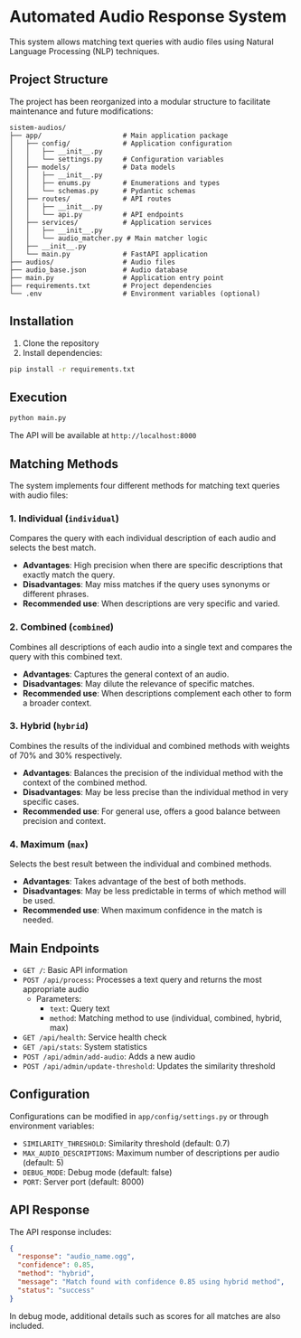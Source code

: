 # Automated Audio Response System

This system allows matching text queries with audio files using Natural Language Processing (NLP) techniques.

## Project Structure

The project has been reorganized into a modular structure to facilitate maintenance and future modifications:

```
sistem-audios/
├── app/                    # Main application package
│   ├── config/             # Application configuration
│   │   ├── __init__.py
│   │   └── settings.py     # Configuration variables
│   ├── models/             # Data models
│   │   ├── __init__.py
│   │   ├── enums.py        # Enumerations and types
│   │   └── schemas.py      # Pydantic schemas
│   ├── routes/             # API routes
│   │   ├── __init__.py
│   │   └── api.py          # API endpoints
│   ├── services/           # Application services
│   │   ├── __init__.py
│   │   └── audio_matcher.py # Main matcher logic
│   ├── __init__.py
│   └── main.py             # FastAPI application
├── audios/                 # Audio files
├── audio_base.json         # Audio database
├── main.py                 # Application entry point
├── requirements.txt        # Project dependencies
└── .env                    # Environment variables (optional)
```

## Installation

1. Clone the repository
2. Install dependencies:

```bash
pip install -r requirements.txt
```

## Execution

```bash
python main.py
```

The API will be available at `http://localhost:8000`

## Matching Methods

The system implements four different methods for matching text queries with audio files:

### 1. Individual (`individual`)

Compares the query with each individual description of each audio and selects the best match.

- **Advantages**: High precision when there are specific descriptions that exactly match the query.
- **Disadvantages**: May miss matches if the query uses synonyms or different phrases.
- **Recommended use**: When descriptions are very specific and varied.

### 2. Combined (`combined`)

Combines all descriptions of each audio into a single text and compares the query with this combined text.

- **Advantages**: Captures the general context of an audio.
- **Disadvantages**: May dilute the relevance of specific matches.
- **Recommended use**: When descriptions complement each other to form a broader context.

### 3. Hybrid (`hybrid`)

Combines the results of the individual and combined methods with weights of 70% and 30% respectively.

- **Advantages**: Balances the precision of the individual method with the context of the combined method.
- **Disadvantages**: May be less precise than the individual method in very specific cases.
- **Recommended use**: For general use, offers a good balance between precision and context.

### 4. Maximum (`max`)

Selects the best result between the individual and combined methods.

- **Advantages**: Takes advantage of the best of both methods.
- **Disadvantages**: May be less predictable in terms of which method will be used.
- **Recommended use**: When maximum confidence in the match is needed.

## Main Endpoints

- `GET /`: Basic API information
- `POST /api/process`: Processes a text query and returns the most appropriate audio
  - Parameters:
    - `text`: Query text
    - `method`: Matching method to use (individual, combined, hybrid, max)
- `GET /api/health`: Service health check
- `GET /api/stats`: System statistics
- `POST /api/admin/add-audio`: Adds a new audio
- `POST /api/admin/update-threshold`: Updates the similarity threshold

## Configuration

Configurations can be modified in `app/config/settings.py` or through environment variables:

- `SIMILARITY_THRESHOLD`: Similarity threshold (default: 0.7)
- `MAX_AUDIO_DESCRIPTIONS`: Maximum number of descriptions per audio (default: 5)
- `DEBUG_MODE`: Debug mode (default: false)
- `PORT`: Server port (default: 8000)

## API Response

The API response includes:

```json
{
  "response": "audio_name.ogg",
  "confidence": 0.85,
  "method": "hybrid",
  "message": "Match found with confidence 0.85 using hybrid method",
  "status": "success"
}
```

In debug mode, additional details such as scores for all matches are also included.
